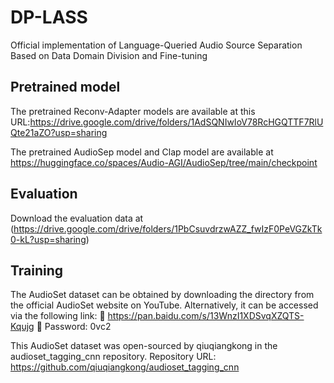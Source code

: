 # DP-LASS



Official implementation of Language-Queried Audio Source Separation Based on Data Domain Division and Fine-tuning

## Pretrained model

 The pretrained Reconv-Adapter models are  available at this URL:https://drive.google.com/drive/folders/1AdSQNIwIoV78RcHGQTTF7RlUQte21aZO?usp=sharing

 The pretrained AudioSep model and Clap model are available at https://huggingface.co/spaces/Audio-AGI/AudioSep/tree/main/checkpoint

##  Evaluation
Download the evaluation data at (https://drive.google.com/drive/folders/1PbCsuvdrzwAZZ_fwIzF0PeVGZkTk0-kL?usp=sharing) 

## Training 
The AudioSet dataset can be obtained by downloading the directory from the official AudioSet website on YouTube. Alternatively, it can be accessed via the following link:
🔗 https://pan.baidu.com/s/13WnzI1XDSvqXZQTS-Kqujg
🔑 Password: 0vc2

This AudioSet dataset was open-sourced by qiuqiangkong in the audioset_tagging_cnn repository.
Repository URL: https://github.com/qiuqiangkong/audioset_tagging_cnn
